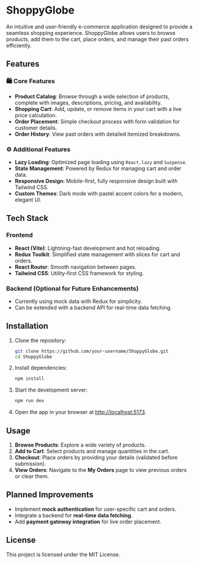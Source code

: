 # **ShoppyGlobe**

An intuitive and user-friendly e-commerce application designed to provide a seamless shopping experience. ShoppyGlobe allows users to browse products, add them to the cart, place orders, and manage their past orders efficiently.  

## **Features**
### 🛍️ **Core Features**
- **Product Catalog**: Browse through a wide selection of products, complete with images, descriptions, pricing, and availability.
- **Shopping Cart**: Add, update, or remove items in your cart with a live price calculation.
- **Order Placement**: Simple checkout process with form validation for customer details.
- **Order History**: View past orders with detailed itemized breakdowns.

### ⚙️ **Additional Features**
- **Lazy Loading**: Optimized page loading using `React.lazy` and `Suspense`.
- **State Management**: Powered by Redux for managing cart and order data.
- **Responsive Design**: Mobile-first, fully responsive design built with Tailwind CSS.
- **Custom Themes**: Dark mode with pastel accent colors for a modern, elegant UI.

## **Tech Stack**
### **Frontend**
- **React (Vite)**: Lightning-fast development and hot reloading.
- **Redux Toolkit**: Simplified state management with slices for cart and orders.
- **React Router**: Smooth navigation between pages.
- **Tailwind CSS**: Utility-first CSS framework for styling.

### **Backend (Optional for Future Enhancements)**
- Currently using mock data with Redux for simplicity.
- Can be extended with a backend API for real-time data fetching.

## **Installation**

1. Clone the repository:
   ```bash
   git clone https://github.com/your-username/ShoppyGlobe.git
   cd ShoppyGlobe
   ```

2. Install dependencies:
   ```bash
   npm install
   ```

3. Start the development server:
   ```bash
   npm run dev
   ```

4. Open the app in your browser at [http://localhost:5173](http://localhost:5173).

## **Usage**
1. **Browse Products**: Explore a wide variety of products.
2. **Add to Cart**: Select products and manage quantities in the cart.
3. **Checkout**: Place orders by providing your details (validated before submission).
4. **View Orders**: Navigate to the **My Orders** page to view previous orders or clear them.

## **Planned Improvements**
- Implement **mock authentication** for user-specific cart and orders.
- Integrate a backend for **real-time data fetching**.
- Add **payment gateway integration** for live order placement.

## **License**
This project is licensed under the MIT License.

